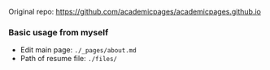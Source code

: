 Original repo: https://github.com/academicpages/academicpages.github.io  

### Basic usage from myself
* Edit main page:  `./_pages/about.md`
* Path of resume file: `./files/`
